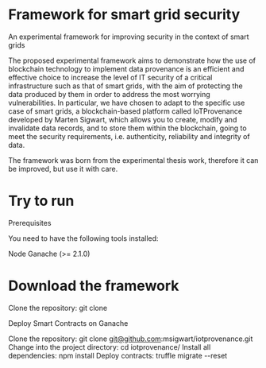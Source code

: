 # Framework for smart grid security
An experimental framework for improving security in the context of smart grids

The proposed experimental framework aims to demonstrate how the use of blockchain technology to implement data provenance is an efficient and effective choice to increase the level of IT security of a critical infrastructure such as that of smart grids, with the aim of protecting the data produced by them in order to address the most worrying vulnerabilities. In particular, we have chosen to adapt to the specific use case of smart grids, a blockchain-based platform called IoTProvenance developed by Marten Sigwart, which allows you to create, modify and invalidate data records, and to store them within the blockchain, going to meet the security requirements, i.e. authenticity, reliability and integrity of data.

The framework was born from the experimental thesis work, therefore it can be improved, but use it with care.

# Try to run 
Prerequisites

You need to have the following tools installed:

Node
Ganache (>= 2.1.0)

# Download the framework
Clone the repository: git clone 

Deploy Smart Contracts on Ganache

Clone the repository: git clone git@github.com:msigwart/iotprovenance.git
Change into the project directory: cd iotprovenance/
Install all dependencies: npm install
Deploy contracts: truffle migrate --reset

